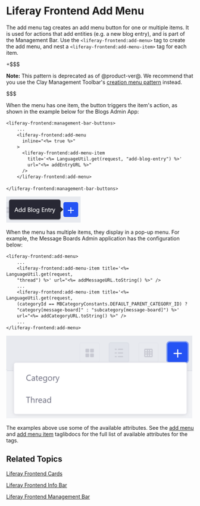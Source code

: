 # Liferay Frontend Add Menu [](id=liferay-frontend-add-menu)

The add menu tag creates an add menu button for one or multiple items. It is 
used for actions that add entities (e.g. a new blog entry), and is part of the 
Management Bar. Use the `<liferay-frontend:add-menu>` tag to create the add 
menu, and nest a `<liferay-frontend:add-menu-item>` tag for each item. 

+$$$

**Note:** This pattern is deprecated as of @product-ver@. We recommend that you 
use the Clay Management Toolbar's 
[creation menu pattern](/develop/tutorials/-/knowledge_base/7-1/clay-management-toolbar#creation-menu) 
instead.

$$$

When the menu has one item, the button triggers the item's action, as shown in 
the example below for the Blogs Admin App:

    <liferay-frontend:management-bar-buttons>
        ...
        <liferay-frontend:add-menu
          inline="<%= true %>"
        >
          <liferay-frontend:add-menu-item
            title='<%= LanguageUtil.get(request, "add-blog-entry") %>'
            url="<%= addEntryURL %>"
          />
        </liferay-frontend:add-menu>

    </liferay-frontend:management-bar-buttons>

![Figure 1: The add button pattern consists of an `add-menu` tag and at least one `add-menu-item` tag.](../../../images/liferay-frontend-taglib-add-menu-one-item.png)

When the menu has multiple items, they display in a pop-up menu. For example, 
the Message Boards Admin application has the configuration below:

    <liferay-frontend:add-menu>
        ...
        <liferay-frontend:add-menu-item title='<%= LanguageUtil.get(request,
        "thread") %>' url="<%= addMessageURL.toString() %>" />
        ...
        <liferay-frontend:add-menu-item title='<%= LanguageUtil.get(request,
        (categoryId == MBCategoryConstants.DEFAULT_PARENT_CATEGORY_ID) ?
        "category[message-board]" : "subcategory[message-board]") %>'
        url="<%= addCategoryURL.toString() %>" />
        ...
    </liferay-frontend:add-menu>

![Figure 2: The add button pattern consists of an `add-menu` tag and at least one `add-menu-item` tag.](../../../images/liferay-frontend-taglib-add-menu-items.png)

The examples above use some of the available attributes. See the 
[add menu](@app-ref@/foundation/latest/taglibdocs/liferay-frontend/add-menu.html) 
and 
[add menu item](@app-ref@/foundation/latest/taglibdocs/liferay-frontend/add-menu-item.html) 
taglibdocs for the full list of available attributes for the tags. 

## Related Topics [](id=related-topics)

[Liferay Frontend Cards](/develop/tutorials/-/knowledge_base/7-1/liferay-frontend-cards)

[Liferay Frontend Info Bar](/develop/tutorials/-/knowledge_base/7-1/liferay-frontend-info-bar)

[Liferay Frontend Management Bar](/develop/tutorials/-/knowledge_base/7-1/liferay-frontend-management-bar)
